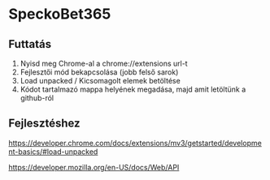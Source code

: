 # SpeckoBet365

## Futtatás
1. Nyisd meg Chrome-al a chrome://extensions url-t
2. Fejlesztői mód bekapcsolása (jobb felső sarok)
3. Load unpacked / Kicsomagolt elemek betöltése
4. Kódot tartalmazó mappa helyének megadása, majd amit letöltünk a github-ról


## Fejlesztéshez

https://developer.chrome.com/docs/extensions/mv3/getstarted/development-basics/#load-unpacked

https://developer.mozilla.org/en-US/docs/Web/API
